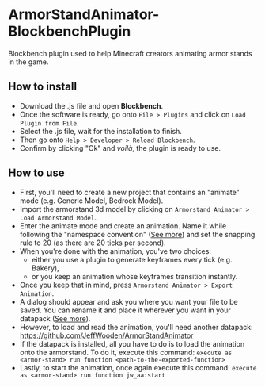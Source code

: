 # ArmorStandAnimator-BlockbenchPlugin
Blockbench plugin used to help Minecraft creators animating armor stands in the game.
## How to install
- Download the .js file and open **Blockbench**.
- Once the software is ready, go onto `File > Plugins` and click on `Load Plugin from File`.
- Select the .js file, wait for the installation to finish.
- Then go onto `Help > Developer > Reload Blockbench`.
- Confirm by clicking "Ok" and *voilà*, the plugin is ready to use.
## How to use
 - First, you'll need to create a new project that contains an "animate" mode (e.g. Generic Model, Bedrock Model).
 - Import the armorstand 3d model by clicking on `Armorstand Animator > Load Armorstand Model`.
 - Enter the animate mode and create an animation. Name it while following the "namespace convention" ([See more](https://minecraft.fandom.com/wiki/Resource_location#Java_Edition)) and set the snapping rule to 20 (as there are 20 ticks per second).
 - When you're done with the animation, you've two choices:
	 - either you use a plugin to generate keyframes every tick (e.g. Bakery),
	 - or you keep an animation whose keyframes transition instantly.
- Once you keep that in mind, press `Armorstand Animator > Export Animation`.
- A dialog should appear and ask you where you want your file to be saved. You can rename it and place it wherever you want in your datapack ([See more](https://minecraft.fandom.com/wiki/Function_(Java_Edition))).
- However, to load and read the animation, you'll need another datapack: https://github.com/JeffWooden/ArmorStandAnimator
- If the datapack is installed, all you have to do is to load the animation onto the armorstand. To do it, execute this command: `execute as <armor-stand> run function <path-to-the-exported-function>`
- Lastly, to start the animation, once again execute this command: `execute as <armor-stand> run function jw_aa:start`
